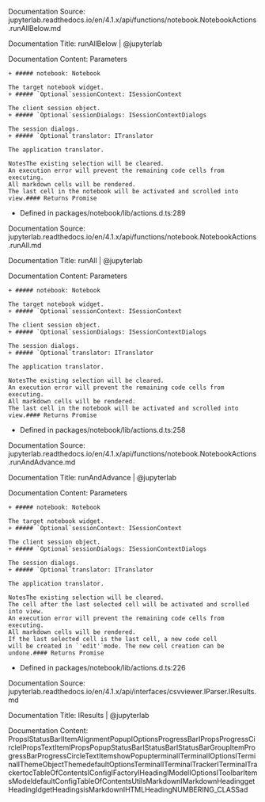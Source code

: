 Documentation Source:
jupyterlab.readthedocs.io/en/4.1.x/api/functions/notebook.NotebookActions.runAllBelow.md

Documentation Title:
runAllBelow | @jupyterlab

Documentation Content:
Parameters


	+ ##### notebook: Notebook
	
	The target notebook widget.
	+ ##### `Optional`sessionContext: ISessionContext
	
	The client session object.
	+ ##### `Optional`sessionDialogs: ISessionContextDialogs
	
	The session dialogs.
	+ ##### `Optional`translator: ITranslator
	
	The application translator.
	
	NotesThe existing selection will be cleared.
	An execution error will prevent the remaining code cells from executing.
	All markdown cells will be rendered.
	The last cell in the notebook will be activated and scrolled into view.#### Returns Promise
* Defined in packages/notebook/lib/actions.d.ts:289



Documentation Source:
jupyterlab.readthedocs.io/en/4.1.x/api/functions/notebook.NotebookActions.runAll.md

Documentation Title:
runAll | @jupyterlab

Documentation Content:
Parameters


	+ ##### notebook: Notebook
	
	The target notebook widget.
	+ ##### `Optional`sessionContext: ISessionContext
	
	The client session object.
	+ ##### `Optional`sessionDialogs: ISessionContextDialogs
	
	The session dialogs.
	+ ##### `Optional`translator: ITranslator
	
	The application translator.
	
	NotesThe existing selection will be cleared.
	An execution error will prevent the remaining code cells from executing.
	All markdown cells will be rendered.
	The last cell in the notebook will be activated and scrolled into view.#### Returns Promise
* Defined in packages/notebook/lib/actions.d.ts:258



Documentation Source:
jupyterlab.readthedocs.io/en/4.1.x/api/functions/notebook.NotebookActions.runAndAdvance.md

Documentation Title:
runAndAdvance | @jupyterlab

Documentation Content:
Parameters


	+ ##### notebook: Notebook
	
	The target notebook widget.
	+ ##### `Optional`sessionContext: ISessionContext
	
	The client session object.
	+ ##### `Optional`sessionDialogs: ISessionContextDialogs
	
	The session dialogs.
	+ ##### `Optional`translator: ITranslator
	
	The application translator.
	
	NotesThe existing selection will be cleared.
	The cell after the last selected cell will be activated and scrolled into view.
	An execution error will prevent the remaining code cells from executing.
	All markdown cells will be rendered.
	If the last selected cell is the last cell, a new code cell
	will be created in `'edit'`mode. The new cell creation can be undone.#### Returns Promise
* Defined in packages/notebook/lib/actions.d.ts:226



Documentation Source:
jupyterlab.readthedocs.io/en/4.1.x/api/interfaces/csvviewer.IParser.IResults.md

Documentation Title:
IResults | @jupyterlab

Documentation Content:
PropsIStatusBarIItemAlignmentPopupIOptionsProgressBarIPropsProgressCircleIPropsTextItemIPropsPopupStatusBarIStatusBarIStatusBarGroupItemProgressBarProgressCircleTextItemshowPopupterminalITerminalIOptionsITerminalIThemeObjectThemedefaultOptionsTerminalITerminalTrackerITerminalTrackertocTableOfContentsIConfigIFactoryIHeadingIModelIOptionsIToolbarItemsModeldefaultConfigTableOfContentsUtilsMarkdownIMarkdownHeadinggetHeadingIdgetHeadingsisMarkdownIHTMLHeadingNUMBERING\_CLASSad



